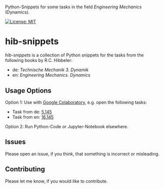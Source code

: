 #
Python-Snippets for some tasks in the field *Engineering Mechanics* (Dynamics).

[![License: MIT](https://img.shields.io/badge/License-MIT-yellow.svg)](https://opensource.org/licenses/MIT)

# hib-snippets

 *hib-snippets* is a collection of Python snippets for the tasks from the following books by R.C. Hibbeler:

 * de: *Technische Mechanik 3. Dynamik*
 * en: *Engineering Mechanics. Dynamics*

## Usage Options

Option 1: Use with [Google Colaboratory](https://colab.research.google.com), e.g. open the following tasks: 

* Task from de: [5.145](https://colab.research.google.com/github/kassbohm/hib-snippets/blob/master/de/ipynb/5.145.ipynb)
* Task from en: [16.145](https://colab.research.google.com/github/kassbohm/hib-snippets/blob/master/en/ipynb/16.145.ipynb)

Option 2: Run Python-Code or Jupyter-Notebook elsewhere.

## Issues
Please open an issue, if you think, that something is incorrect or misleading.

## Contributing
Please let me know, if you would like to contribute.

